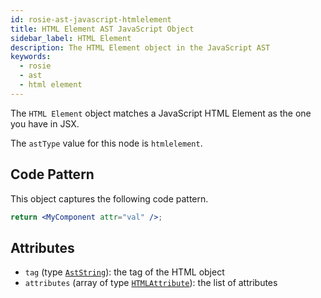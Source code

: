 ```yaml
---
id: rosie-ast-javascript-htmlelement
title: HTML Element AST JavaScript Object
sidebar_label: HTML Element
description: The HTML Element object in the JavaScript AST
keywords:
  - rosie
  - ast
  - html element
---
```


The `HTML Element` object matches a JavaScript HTML Element as the one you have in JSX.

The `astType` value for this node is `htmlelement`.

## Code Pattern

This object captures the following code pattern.

```jsx
return <MyComponent attr="val" />;
```

## Attributes

- `tag` (type [`AstString`](/docs/rosie/ast/common/rosie-ast-common-aststring)): the tag of the HTML object
- `attributes` (array of type [`HTMLAttribute`](/docs/rosie/ast/javascript/rosie-ast-javascript-htmlattribute)): the list of attributes
